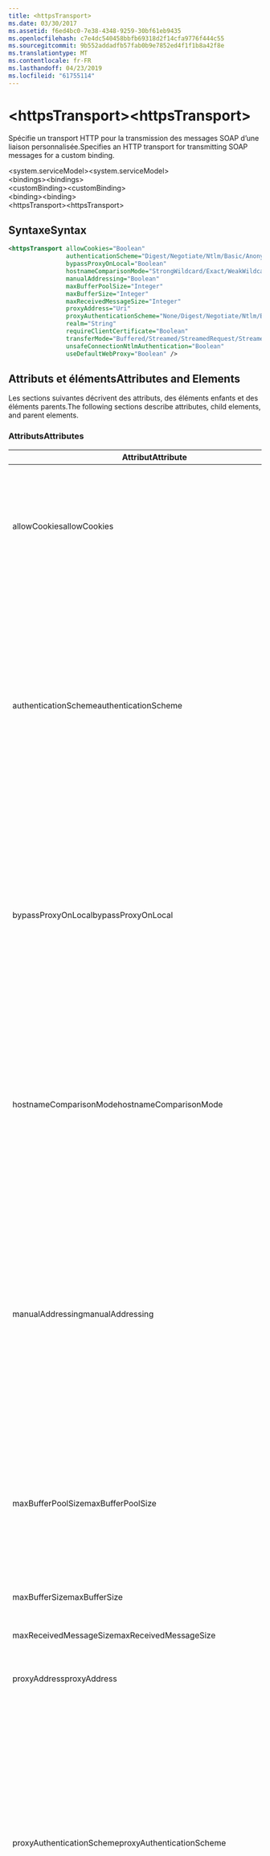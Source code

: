 ```yaml
---
title: <httpsTransport>
ms.date: 03/30/2017
ms.assetid: f6ed4bc0-7e38-4348-9259-30bf61eb9435
ms.openlocfilehash: c7e4dc540458bbfb69318d2f14cfa9776f444c55
ms.sourcegitcommit: 9b552addadfb57fab0b9e7852ed4f1f1b8a42f8e
ms.translationtype: MT
ms.contentlocale: fr-FR
ms.lasthandoff: 04/23/2019
ms.locfileid: "61755114"
---
```

# <a name="httpstransport"></a><span data-ttu-id="914f3-101">\<httpsTransport></span><span class="sxs-lookup"><span data-stu-id="914f3-101">\<httpsTransport></span></span>
<span data-ttu-id="914f3-102">Spécifie un transport HTTP pour la transmission des messages SOAP d’une liaison personnalisée.</span><span class="sxs-lookup"><span data-stu-id="914f3-102">Specifies an HTTP transport for transmitting SOAP messages for a custom binding.</span></span>  
  
 <span data-ttu-id="914f3-103">\<system.serviceModel></span><span class="sxs-lookup"><span data-stu-id="914f3-103">\<system.serviceModel></span></span>  
<span data-ttu-id="914f3-104">\<bindings></span><span class="sxs-lookup"><span data-stu-id="914f3-104">\<bindings></span></span>  
<span data-ttu-id="914f3-105">\<customBinding></span><span class="sxs-lookup"><span data-stu-id="914f3-105">\<customBinding></span></span>  
<span data-ttu-id="914f3-106">\<binding></span><span class="sxs-lookup"><span data-stu-id="914f3-106">\<binding></span></span>  
<span data-ttu-id="914f3-107">\<httpsTransport></span><span class="sxs-lookup"><span data-stu-id="914f3-107">\<httpsTransport></span></span>  
  
## <a name="syntax"></a><span data-ttu-id="914f3-108">Syntaxe</span><span class="sxs-lookup"><span data-stu-id="914f3-108">Syntax</span></span>  
  
```xml  
<httpsTransport allowCookies="Boolean"
                authenticationScheme="Digest/Negotiate/Ntlm/Basic/Anonymous"
                bypassProxyOnLocal="Boolean"
                hostnameComparisonMode="StrongWildcard/Exact/WeakWildcard"
                manualAddressing="Boolean"
                maxBufferPoolSize="Integer"
                maxBufferSize="Integer"
                maxReceivedMessageSize="Integer"
                proxyAddress="Uri"
                proxyAuthenticationScheme="None/Digest/Negotiate/Ntlm/Basic/Anonymous"
                realm="String"
                requireClientCertificate="Boolean"
                transferMode="Buffered/Streamed/StreamedRequest/StreamedResponse"
                unsafeConnectionNtlmAuthentication="Boolean"
                useDefaultWebProxy="Boolean" />
```  
  
## <a name="attributes-and-elements"></a><span data-ttu-id="914f3-109">Attributs et éléments</span><span class="sxs-lookup"><span data-stu-id="914f3-109">Attributes and Elements</span></span>  
 <span data-ttu-id="914f3-110">Les sections suivantes décrivent des attributs, des éléments enfants et des éléments parents.</span><span class="sxs-lookup"><span data-stu-id="914f3-110">The following sections describe attributes, child elements, and parent elements.</span></span>  
  
### <a name="attributes"></a><span data-ttu-id="914f3-111">Attributs</span><span class="sxs-lookup"><span data-stu-id="914f3-111">Attributes</span></span>  
  
|<span data-ttu-id="914f3-112">Attribut</span><span class="sxs-lookup"><span data-stu-id="914f3-112">Attribute</span></span>|<span data-ttu-id="914f3-113">Description</span><span class="sxs-lookup"><span data-stu-id="914f3-113">Description</span></span>|  
|---------------|-----------------|  
|<span data-ttu-id="914f3-114">allowCookies</span><span class="sxs-lookup"><span data-stu-id="914f3-114">allowCookies</span></span>|<span data-ttu-id="914f3-115">Valeur booléenne qui spécifie si le client accepte les cookies et les propage dans de futures demandes.</span><span class="sxs-lookup"><span data-stu-id="914f3-115">A Boolean value that specifies whether the client accepts cookies and propagates them on future requests.</span></span> <span data-ttu-id="914f3-116">La valeur par défaut est `false`.</span><span class="sxs-lookup"><span data-stu-id="914f3-116">The default is `false`.</span></span><br /><br /> <span data-ttu-id="914f3-117">Vous pouvez utiliser cet attribut lorsque vous interagissez avec les services Web ASMX qui utilisent des cookies.</span><span class="sxs-lookup"><span data-stu-id="914f3-117">You can use this attribute when you interact with ASMX Web services that use cookies.</span></span> <span data-ttu-id="914f3-118">De cette manière, vous avez la certitude que les cookies retournés par le serveur sont automatiquement copiés dans toutes les futures demandes du client pour ce service.</span><span class="sxs-lookup"><span data-stu-id="914f3-118">In this way, you can be sure that the cookies returned from the server are automatically copied to all future client requests for that service.</span></span>|  
|<span data-ttu-id="914f3-119">authenticationScheme</span><span class="sxs-lookup"><span data-stu-id="914f3-119">authenticationScheme</span></span>|<span data-ttu-id="914f3-120">Spécifie le protocole utilisé pour authentifier des demandes du client qui sont traitées par un écouteur HTTP.</span><span class="sxs-lookup"><span data-stu-id="914f3-120">Specifies the protocol used to authenticate client requests being processed by an HTTP listener.</span></span> <span data-ttu-id="914f3-121">Les valeurs valides sont les suivantes :</span><span class="sxs-lookup"><span data-stu-id="914f3-121">Valid values include the following:</span></span><br /><br /> <span data-ttu-id="914f3-122">-Digest : Spécifie l’authentification Digest.</span><span class="sxs-lookup"><span data-stu-id="914f3-122">-   Digest: Specifies digest authentication.</span></span><br /><span data-ttu-id="914f3-123">-Par négociation : Négocie avec le client afin de déterminer le schéma d’authentification.</span><span class="sxs-lookup"><span data-stu-id="914f3-123">-   Negotiate: Negotiates with the client to determine the authentication scheme.</span></span> <span data-ttu-id="914f3-124">Si le client et le serveur prennent tous les deux en charge Kerberos, ce protocole est utilisé ; sinon, NTLM est utilisé.</span><span class="sxs-lookup"><span data-stu-id="914f3-124">If both client and server support Kerberos, it is used; otherwise, NTLM is used.</span></span><br /><span data-ttu-id="914f3-125">-Ntlm : Spécifie l'authentification NTLM.</span><span class="sxs-lookup"><span data-stu-id="914f3-125">-   Ntlm: Specifies NTLM authentication.</span></span><br /><span data-ttu-id="914f3-126">-De base : Spécifie l'authentification de base.</span><span class="sxs-lookup"><span data-stu-id="914f3-126">-   Basic: Specifies basic authentication.</span></span><br /><span data-ttu-id="914f3-127">-Anonyme : Spécifie l'authentification anonyme.</span><span class="sxs-lookup"><span data-stu-id="914f3-127">-   Anonymous: Specifies anonymous authentication.</span></span><br /><br /> <span data-ttu-id="914f3-128">La valeur par défaut est Anonymous.</span><span class="sxs-lookup"><span data-stu-id="914f3-128">The default is Anonymous.</span></span> <span data-ttu-id="914f3-129">Cet attribut est de type <xref:System.Net.AuthenticationSchemes>.</span><span class="sxs-lookup"><span data-stu-id="914f3-129">This attribute is of type <xref:System.Net.AuthenticationSchemes>.</span></span> <span data-ttu-id="914f3-130">Cet attribut ne peut être défini qu'une fois.</span><span class="sxs-lookup"><span data-stu-id="914f3-130">This attribute can only be set once.</span></span>|  
|<span data-ttu-id="914f3-131">bypassProxyOnLocal</span><span class="sxs-lookup"><span data-stu-id="914f3-131">bypassProxyOnLocal</span></span>|<span data-ttu-id="914f3-132">Valeur booléenne qui indique s'il faut ignorer le serveur proxy pour les adresses locales.</span><span class="sxs-lookup"><span data-stu-id="914f3-132">A Boolean value that indicates whether to bypass the proxy server for local addresses.</span></span> <span data-ttu-id="914f3-133">La valeur par défaut est `false`.</span><span class="sxs-lookup"><span data-stu-id="914f3-133">The default is `false`.</span></span><br /><br /> <span data-ttu-id="914f3-134">Une adresse locale est une adresse sur le réseau local ou l'intranet.</span><span class="sxs-lookup"><span data-stu-id="914f3-134">A local address is one that is on the local LAN or intranet.</span></span><br /><br /> <span data-ttu-id="914f3-135">Windows Communication Foundation (WCF) ignore toujours le proxy si l’adresse de service commence par `http://localhost`.</span><span class="sxs-lookup"><span data-stu-id="914f3-135">Windows Communication Foundation (WCF) always ignores the proxy if the service address begins with `http://localhost`.</span></span><br /><br /> <span data-ttu-id="914f3-136">Utilisez le nom d'hôte plutôt que localhost si vous souhaitez que les clients passent par un proxy lorsqu'ils communiquent avec des services sur le même ordinateur.</span><span class="sxs-lookup"><span data-stu-id="914f3-136">You should use the host name rather than localhost if you want clients to go through a proxy when talking to services on the same machine.</span></span>|  
|<span data-ttu-id="914f3-137">hostnameComparisonMode</span><span class="sxs-lookup"><span data-stu-id="914f3-137">hostnameComparisonMode</span></span>|<span data-ttu-id="914f3-138">Spécifie le mode de comparaison du nom d'hôte HTTP utilisé pour analyser des URI.</span><span class="sxs-lookup"><span data-stu-id="914f3-138">Specifies the HTTP hostname comparison mode used to parse URIs.</span></span> <span data-ttu-id="914f3-139">Les valeurs valides sont :</span><span class="sxs-lookup"><span data-stu-id="914f3-139">Valid values are,</span></span><br /><br /> <span data-ttu-id="914f3-140">-StrongWildcard : (« + ») correspond à tous les noms d’hôtes possibles dans le contexte du schéma spécifié, le port et l’URI relatif.</span><span class="sxs-lookup"><span data-stu-id="914f3-140">-   StrongWildcard: ("+") matches all possible hostnames in the context of the specified scheme, port and relative URI.</span></span><br /><span data-ttu-id="914f3-141">-Exact : aucun des caractères génériques</span><span class="sxs-lookup"><span data-stu-id="914f3-141">-   Exact: no wildcards</span></span><br /><span data-ttu-id="914f3-142">-WeakWildcard : («\*») correspond au nom d’hôte possible dans le contexte de schéma spécifié, le port et le UIR relatif qui n’ont pas été trouvées explicitement ou via un mécanisme générique fort.</span><span class="sxs-lookup"><span data-stu-id="914f3-142">-   WeakWildcard: ("\*") matches all possible hostname in the context of the specified scheme, port and relative UIR that have not been matched explicitly or through the strong wildcard mechanism.</span></span><br /><br /> <span data-ttu-id="914f3-143">La valeur par défaut est StrongWildcard.</span><span class="sxs-lookup"><span data-stu-id="914f3-143">The default is StrongWildcard.</span></span> <span data-ttu-id="914f3-144">Cet attribut est de type `System.ServiceModel.HostnameComparison`.</span><span class="sxs-lookup"><span data-stu-id="914f3-144">This attribute is of type `System.ServiceModel.HostnameComparison`.</span></span>|  
|<span data-ttu-id="914f3-145">manualAddressing</span><span class="sxs-lookup"><span data-stu-id="914f3-145">manualAddressing</span></span>|<span data-ttu-id="914f3-146">Valeur booléenne qui permet à l'utilisateur de prendre le contrôle de l'adressage de message.</span><span class="sxs-lookup"><span data-stu-id="914f3-146">A Boolean value that enables the user to take control of message addressing.</span></span> <span data-ttu-id="914f3-147">Cette propriété est utilisée habituellement dans les scénarios de routeur, dans lesquels l'application choisit à quelle destination envoyer un message.</span><span class="sxs-lookup"><span data-stu-id="914f3-147">This property is usually used in router scenarios, where the application determines which one of several destinations to send a message to.</span></span><br /><br /> <span data-ttu-id="914f3-148">Si cette propriété a la valeur `true`, le canal suppose que le message a déjà été adressé et n'y ajoute aucune information supplémentaire.</span><span class="sxs-lookup"><span data-stu-id="914f3-148">When set to `true`, the channel assumes the message has already been addressed and does not add any additional information to it.</span></span> <span data-ttu-id="914f3-149">L'utilisateur peut adresser ensuite individuellement chaque message.</span><span class="sxs-lookup"><span data-stu-id="914f3-149">The user can then address every message individually.</span></span><br /><br /> <span data-ttu-id="914f3-150">Si cette propriété a la valeur `false`, le mécanisme d'adressage Windows Communication Foundation (WCF) par défaut crée automatiquement des adresses pour tous les messages.</span><span class="sxs-lookup"><span data-stu-id="914f3-150">When set to `false`, the default Windows Communication Foundation (WCF) addressing mechanism automatically creates addresses for all messages.</span></span><br /><br /> <span data-ttu-id="914f3-151">La valeur par défaut est `false`.</span><span class="sxs-lookup"><span data-stu-id="914f3-151">The default is `false`.</span></span>|  
|<span data-ttu-id="914f3-152">maxBufferPoolSize</span><span class="sxs-lookup"><span data-stu-id="914f3-152">maxBufferPoolSize</span></span>|<span data-ttu-id="914f3-153">Entier positif indiquant la taille maximale du pool de mémoires tampons.</span><span class="sxs-lookup"><span data-stu-id="914f3-153">A positive integer that specifies the maximum size of the buffer pool.</span></span> <span data-ttu-id="914f3-154">La valeur par défaut est 524288.</span><span class="sxs-lookup"><span data-stu-id="914f3-154">The default is 524288.</span></span><br /><br /> <span data-ttu-id="914f3-155">De nombreux éléments de WCF utilisent des mémoires tampons.</span><span class="sxs-lookup"><span data-stu-id="914f3-155">Many parts of WCF use buffers.</span></span> <span data-ttu-id="914f3-156">La création et la destruction des mémoires tampons à chaque utilisation sont chères, tout comme leur nettoyage.</span><span class="sxs-lookup"><span data-stu-id="914f3-156">Creating and destroying buffers each time they are used is expensive, and garbage collection for buffers is also expensive.</span></span> <span data-ttu-id="914f3-157">Avec les pools de mémoires tampons, vous pouvez prendre une mémoire tampon du pool, l'utiliser et la retourner au pool une fois que vous avez terminé.</span><span class="sxs-lookup"><span data-stu-id="914f3-157">With buffer pools, you can take a buffer from the pool, use it, and return it to the pool once you are done.</span></span> <span data-ttu-id="914f3-158">Ainsi, la surcharge de la création et de la destruction des mémoires tampons est évitée.</span><span class="sxs-lookup"><span data-stu-id="914f3-158">Thus the overhead in creating and destroying buffers is avoided.</span></span>|  
|<span data-ttu-id="914f3-159">maxBufferSize</span><span class="sxs-lookup"><span data-stu-id="914f3-159">maxBufferSize</span></span>|<span data-ttu-id="914f3-160">Entier positif qui spécifie la taille maximale de la mémoire tampon.</span><span class="sxs-lookup"><span data-stu-id="914f3-160">A positive integer that specifies the maximum size of the buffer.</span></span> <span data-ttu-id="914f3-161">La valeur par défaut est 524 288.</span><span class="sxs-lookup"><span data-stu-id="914f3-161">The default is 524288</span></span>|  
|<span data-ttu-id="914f3-162">maxReceivedMessageSize</span><span class="sxs-lookup"><span data-stu-id="914f3-162">maxReceivedMessageSize</span></span>|<span data-ttu-id="914f3-163">Entier positif qui spécifie la taille de message maximale autorisée pouvant être reçue.</span><span class="sxs-lookup"><span data-stu-id="914f3-163">A positive integer that specifies the maximum allowable message size that can be received.</span></span> <span data-ttu-id="914f3-164">La valeur par défaut est 65536.</span><span class="sxs-lookup"><span data-stu-id="914f3-164">The default is 65536.</span></span>|  
|<span data-ttu-id="914f3-165">proxyAddress</span><span class="sxs-lookup"><span data-stu-id="914f3-165">proxyAddress</span></span>|<span data-ttu-id="914f3-166">URI qui spécifie l'adresse du proxy HTTP.</span><span class="sxs-lookup"><span data-stu-id="914f3-166">A URI that specifies the address of the HTTP proxy.</span></span> <span data-ttu-id="914f3-167">Si `useSystemWebProxy` est `true`, ce paramètre doit avoir la valeur `null`.</span><span class="sxs-lookup"><span data-stu-id="914f3-167">If `useSystemWebProxy` is `true`, this setting must be `null`.</span></span> <span data-ttu-id="914f3-168">La valeur par défaut est `null`.</span><span class="sxs-lookup"><span data-stu-id="914f3-168">The default is `null`.</span></span>|  
|<span data-ttu-id="914f3-169">proxyAuthenticationScheme</span><span class="sxs-lookup"><span data-stu-id="914f3-169">proxyAuthenticationScheme</span></span>|<span data-ttu-id="914f3-170">Spécifie le protocole utilisé pour l'authentification des demandes du client qui sont traitées par un proxy HTTP.</span><span class="sxs-lookup"><span data-stu-id="914f3-170">Specifies the protocol used for authenticating client requests being processed by an HTTP proxy.</span></span> <span data-ttu-id="914f3-171">Les valeurs valides sont les suivantes :</span><span class="sxs-lookup"><span data-stu-id="914f3-171">Valid values include the following:</span></span><br /><br /> <span data-ttu-id="914f3-172">-None : Aucune authentification n’est effectuée.</span><span class="sxs-lookup"><span data-stu-id="914f3-172">-   None: No authentication is performed.</span></span><br /><span data-ttu-id="914f3-173">-Digest : Spécifie l’authentification Digest.</span><span class="sxs-lookup"><span data-stu-id="914f3-173">-   Digest: Specifies digest authentication.</span></span><br /><span data-ttu-id="914f3-174">-Par négociation : Négocie avec le client afin de déterminer le schéma d’authentification.</span><span class="sxs-lookup"><span data-stu-id="914f3-174">-   Negotiate: Negotiates with the client to determine the authentication scheme.</span></span> <span data-ttu-id="914f3-175">Si le client et le serveur prennent tous les deux en charge Kerberos, ce protocole est utilisé ; sinon, NTLM est utilisé.</span><span class="sxs-lookup"><span data-stu-id="914f3-175">If both client and server support Kerberos, it is used; otherwise, NTLM is used.</span></span><br /><span data-ttu-id="914f3-176">-Ntlm : Spécifie l'authentification NTLM.</span><span class="sxs-lookup"><span data-stu-id="914f3-176">-   Ntlm: Specifies NTLM authentication.</span></span><br /><span data-ttu-id="914f3-177">-De base : Spécifie l'authentification de base.</span><span class="sxs-lookup"><span data-stu-id="914f3-177">-   Basic: Specifies basic authentication.</span></span><br /><span data-ttu-id="914f3-178">-Anonyme : Spécifie l'authentification anonyme.</span><span class="sxs-lookup"><span data-stu-id="914f3-178">-   Anonymous: Specifies anonymous authentication.</span></span><br /><br /> <span data-ttu-id="914f3-179">La valeur par défaut est Anonymous.</span><span class="sxs-lookup"><span data-stu-id="914f3-179">The default is Anonymous.</span></span> <span data-ttu-id="914f3-180">Cet attribut est de type <xref:System.Net.AuthenticationSchemes>.</span><span class="sxs-lookup"><span data-stu-id="914f3-180">This attribute is of type <xref:System.Net.AuthenticationSchemes>.</span></span> <span data-ttu-id="914f3-181">Notez que <xref:System.Net.AuthenticationSchemes.IntegratedWindowsAuthentication?displayProperty=nameWithType> n’est pas pris en charge.</span><span class="sxs-lookup"><span data-stu-id="914f3-181">Note that <xref:System.Net.AuthenticationSchemes.IntegratedWindowsAuthentication?displayProperty=nameWithType> is not supported.</span></span>|  
|<span data-ttu-id="914f3-182">realm</span><span class="sxs-lookup"><span data-stu-id="914f3-182">realm</span></span>|<span data-ttu-id="914f3-183">Chaîne qui spécifie le domaine à utiliser sur le proxy/serveur.</span><span class="sxs-lookup"><span data-stu-id="914f3-183">A string that specifies the realm to use on the proxy/server.</span></span> <span data-ttu-id="914f3-184">La valeur par défaut est une chaîne vide.</span><span class="sxs-lookup"><span data-stu-id="914f3-184">The default is an empty string.</span></span><br /><br /> <span data-ttu-id="914f3-185">Les serveurs utilisent des domaines pour partitionner des ressources protégées.</span><span class="sxs-lookup"><span data-stu-id="914f3-185">Servers use realms to partition protected resources.</span></span> <span data-ttu-id="914f3-186">Chaque partition peut posséder son propre schéma d'authentification et/ou sa base de données d'autorisation.</span><span class="sxs-lookup"><span data-stu-id="914f3-186">Each partition can have its own authentication scheme and/or authorization database.</span></span> <span data-ttu-id="914f3-187">Les domaines sont utilisés uniquement pour les authentifications Digest et de base.</span><span class="sxs-lookup"><span data-stu-id="914f3-187">Realms are used only for basic and digest authentication.</span></span> <span data-ttu-id="914f3-188">Lorsqu'un client est correctement authentifié, l'authentification est valide pour toutes les ressources contenues dans un domaine donné.</span><span class="sxs-lookup"><span data-stu-id="914f3-188">After a client successfully authenticates, the authentication is valid for all resources in a given realm.</span></span> <span data-ttu-id="914f3-189">Pour obtenir une description détaillée des domaines, consultez la RFC 2617 à le [site Web IETF](https://www.ietf.org).</span><span class="sxs-lookup"><span data-stu-id="914f3-189">For a detailed description of realms, see RFC 2617 at the [IETF website](https://www.ietf.org).</span></span>|  
|<span data-ttu-id="914f3-190">requireClientCertificate</span><span class="sxs-lookup"><span data-stu-id="914f3-190">requireClientCertificate</span></span>|<span data-ttu-id="914f3-191">Valeur booléenne qui spécifie si le serveur impose que le client fournisse un certificat client dans le cadre du protocole de transfert HTTPS.</span><span class="sxs-lookup"><span data-stu-id="914f3-191">A Boolean value that specifies if the server requires the client to provide a client certificate as part of the HTTPS handshake.</span></span> <span data-ttu-id="914f3-192">La valeur par défaut est `false`.</span><span class="sxs-lookup"><span data-stu-id="914f3-192">The default is `false`.</span></span>|  
|<span data-ttu-id="914f3-193">transferMode</span><span class="sxs-lookup"><span data-stu-id="914f3-193">transferMode</span></span>|<span data-ttu-id="914f3-194">Spécifie si les messages sont mis en mémoire tampon ou transmis en continu ou s'il s'agit d'une demande ou d'une réponse.</span><span class="sxs-lookup"><span data-stu-id="914f3-194">Specifies whether messages are buffered or streamed or a request or response.</span></span> <span data-ttu-id="914f3-195">Les valeurs valides sont les suivantes :</span><span class="sxs-lookup"><span data-stu-id="914f3-195">Valid values include the following:</span></span><br /><br /> <span data-ttu-id="914f3-196">-Mise en mémoire tampon : Les messages de demande et de réponse sont mis en mémoire tampon.</span><span class="sxs-lookup"><span data-stu-id="914f3-196">-   Buffered: The request and response messages are buffered.</span></span><br /><span data-ttu-id="914f3-197">-Transmis en continu : Les messages de demande et de réponse sont transmis en continu.</span><span class="sxs-lookup"><span data-stu-id="914f3-197">-   Streamed: The request and response messages are streamed.</span></span><br /><span data-ttu-id="914f3-198">-   StreamedRequest: Le message de demande est transmis en continu et le message de réponse est mis en mémoire tampon.</span><span class="sxs-lookup"><span data-stu-id="914f3-198">-   StreamedRequest: The request message is streamed and the response message is buffered.</span></span><br /><span data-ttu-id="914f3-199">-   StreamedResponse: Le message de demande est mis en mémoire tampon et le message de réponse est transmis en continu.</span><span class="sxs-lookup"><span data-stu-id="914f3-199">-   StreamedResponse: The request message is buffered and the response message is streamed.</span></span><br /><br /> <span data-ttu-id="914f3-200">La valeur par défaut est Buffered.</span><span class="sxs-lookup"><span data-stu-id="914f3-200">The default is Buffered.</span></span> <span data-ttu-id="914f3-201">Cet attribut est de type <xref:System.ServiceModel.TransferMode>.</span><span class="sxs-lookup"><span data-stu-id="914f3-201">This attribute is of type <xref:System.ServiceModel.TransferMode>.</span></span>|  
|<span data-ttu-id="914f3-202">unsafeConnectionNtlmAuthentication</span><span class="sxs-lookup"><span data-stu-id="914f3-202">unsafeConnectionNtlmAuthentication</span></span>|<span data-ttu-id="914f3-203">Valeur booléenne qui spécifie si le partage de connexion potentiellement dangereux est activé sur le serveur.</span><span class="sxs-lookup"><span data-stu-id="914f3-203">A Boolean value that specifies whether Unsafe Connection Sharing is enabled on the server.</span></span> <span data-ttu-id="914f3-204">La valeur par défaut est `false`.</span><span class="sxs-lookup"><span data-stu-id="914f3-204">The default is `false`.</span></span> <span data-ttu-id="914f3-205">S'il est activé, l'authentification NTLM est exécutée une fois sur chaque connexion TCP.</span><span class="sxs-lookup"><span data-stu-id="914f3-205">If enabled, NTLM authentication is performed once on each TCP connection.</span></span>|  
|<span data-ttu-id="914f3-206">useDefaultWebProxy</span><span class="sxs-lookup"><span data-stu-id="914f3-206">useDefaultWebProxy</span></span>|<span data-ttu-id="914f3-207">Valeur booléenne qui spécifie si les paramètres proxy à l'échelle de l'ordinateur sont utilisés plutôt que ceux spécifiques à l'utilisateur.</span><span class="sxs-lookup"><span data-stu-id="914f3-207">A Boolean value that specifies whether the machine-wide proxy settings are used rather than the user specific settings.</span></span> <span data-ttu-id="914f3-208">La valeur par défaut est `true`.</span><span class="sxs-lookup"><span data-stu-id="914f3-208">The default is `true`.</span></span>|  
  
### <a name="child-elements"></a><span data-ttu-id="914f3-209">Éléments enfants</span><span class="sxs-lookup"><span data-stu-id="914f3-209">Child Elements</span></span>  
 <span data-ttu-id="914f3-210">Aucun.</span><span class="sxs-lookup"><span data-stu-id="914f3-210">None.</span></span>  
  
### <a name="parent-elements"></a><span data-ttu-id="914f3-211">Éléments parents</span><span class="sxs-lookup"><span data-stu-id="914f3-211">Parent Elements</span></span>  
  
|<span data-ttu-id="914f3-212">Élément</span><span class="sxs-lookup"><span data-stu-id="914f3-212">Element</span></span>|<span data-ttu-id="914f3-213">Description</span><span class="sxs-lookup"><span data-stu-id="914f3-213">Description</span></span>|  
|-------------|-----------------|  
|[<span data-ttu-id="914f3-214">\<binding></span><span class="sxs-lookup"><span data-stu-id="914f3-214">\<binding></span></span>](../../../../../docs/framework/misc/binding.md)|<span data-ttu-id="914f3-215">Définit toutes les fonctions de liaison d’une liaison personnalisée.</span><span class="sxs-lookup"><span data-stu-id="914f3-215">Defines all binding capabilities of the custom binding.</span></span>|  
  
## <a name="remarks"></a><span data-ttu-id="914f3-216">Notes</span><span class="sxs-lookup"><span data-stu-id="914f3-216">Remarks</span></span>  
 <span data-ttu-id="914f3-217">L’élément `httpsTransport` constitue le point de départ pour créer une liaison personnalisée qui implémente le protocole de transport HTTPS.</span><span class="sxs-lookup"><span data-stu-id="914f3-217">The `httpsTransport` element is the starting point for creating a custom binding that implements the HTTPS transport protocol.</span></span> <span data-ttu-id="914f3-218">HTTPS est le principal transport utilisé à des fins d'interopérabilité sécurisée.</span><span class="sxs-lookup"><span data-stu-id="914f3-218">HTTPS is the primary transport used for secure interoperability purposes.</span></span> <span data-ttu-id="914f3-219">HTTPS est pris en charge par Windows Communication Foundation (WCF) pour garantir l’interopérabilité avec les autres piles de services Web.</span><span class="sxs-lookup"><span data-stu-id="914f3-219">HTTPS is supported by the Windows Communication Foundation (WCF) to ensure interoperability with other Web services stacks.</span></span>  
  
## <a name="see-also"></a><span data-ttu-id="914f3-220">Voir aussi</span><span class="sxs-lookup"><span data-stu-id="914f3-220">See also</span></span>

- <xref:System.ServiceModel.Configuration.HttpsTransportElement>
- <xref:System.ServiceModel.Channels.HttpsTransportBindingElement>
- <xref:System.ServiceModel.Channels.TransportBindingElement>
- <xref:System.ServiceModel.Channels.CustomBinding>
- [<span data-ttu-id="914f3-221">Transports</span><span class="sxs-lookup"><span data-stu-id="914f3-221">Transports</span></span>](../../../../../docs/framework/wcf/feature-details/transports.md)
- [<span data-ttu-id="914f3-222">Choix d’un transport</span><span class="sxs-lookup"><span data-stu-id="914f3-222">Choosing a Transport</span></span>](../../../../../docs/framework/wcf/feature-details/choosing-a-transport.md)
- [<span data-ttu-id="914f3-223">Liaisons</span><span class="sxs-lookup"><span data-stu-id="914f3-223">Bindings</span></span>](../../../../../docs/framework/wcf/bindings.md)
- [<span data-ttu-id="914f3-224">Extension de liaisons</span><span class="sxs-lookup"><span data-stu-id="914f3-224">Extending Bindings</span></span>](../../../../../docs/framework/wcf/extending/extending-bindings.md)
- [<span data-ttu-id="914f3-225">Liaisons personnalisées</span><span class="sxs-lookup"><span data-stu-id="914f3-225">Custom Bindings</span></span>](../../../../../docs/framework/wcf/extending/custom-bindings.md)
- [<span data-ttu-id="914f3-226">\<customBinding></span><span class="sxs-lookup"><span data-stu-id="914f3-226">\<customBinding></span></span>](../../../../../docs/framework/configure-apps/file-schema/wcf/custombinding.md)
